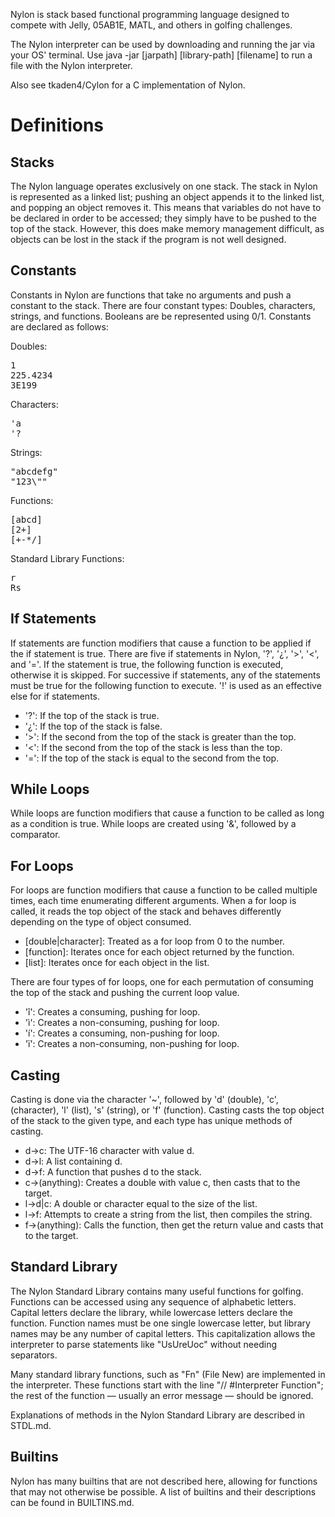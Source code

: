 Nylon is stack based functional programming language designed to compete with Jelly, 05AB1E, MATL, and others in golfing
challenges.

The Nylon interpreter can be used by downloading and running the jar via your OS' terminal. Use
java -jar [jarpath] [library-path] [filename] to run a file with the Nylon interpreter.

Also see tkaden4/Cylon for a C implementation of Nylon.

# Definitions

## Stacks

The Nylon language operates exclusively on one stack. The stack in Nylon is represented as a linked list; pushing an
object appends it to the linked list, and popping an object removes it. This means that variables do not have to be
declared in order to be accessed; they simply have to be pushed to the top of the stack. However, this does make memory
management difficult, as objects can be lost in the stack if the program is not well designed.

## Constants

Constants in Nylon are functions that take no arguments and push a constant to the stack. There are four constant types:
Doubles, characters, strings, and functions. Booleans are be represented using 0/1. Constants are declared as follows:

Doubles:
<pre>
1
225.4234
3E199
</pre>

Characters:
<pre>
'a
'?
</pre>

Strings:
<pre>
"abcdefg"
"123\""
</pre>

Functions:
<pre>
[abcd]
[2+]
[+-*/]
</pre>

Standard Library Functions:
<pre>
r
Rs
</pre>

## If Statements

If statements are function modifiers that cause a function to be applied if the if statement is true. There are five if
statements in Nylon, '?', '¿', '>', '<', and '='. If the statement is true, the following function is executed,
otherwise it is skipped. For successive if statements, any of the statements must be true for the following function to
execute. '!' is used as an effective else for if statements.

- '?': If the top of the stack is true.
- '¿': If the top of the stack is false.
- '>': If the second from the top of the stack is greater than the top.
- '<': If the second from the top of the stack is less than the top.
- '=': If the top of the stack is equal to the second from the top.

## While Loops

While loops are function modifiers that cause a function to be called as long as a condition is true. While loops are
created using '&', followed by a comparator.

## For Loops

For loops are function modifiers that cause a function to be called multiple times, each time enumerating different
arguments. When a for loop is called, it reads the top object of the stack and behaves differently depending on the type
of object consumed.

- [double|character]: Treated as a for loop from 0 to the number.
- [function]: Iterates once for each object returned by the function.
- [list]: Iterates once for each object in the list.

There are four types of for loops, one for each permutation of consuming the top of the stack and pushing the current
loop value.

- 'î': Creates a consuming, pushing for loop.
- 'ì': Creates a non-consuming, pushing for loop.
- 'í': Creates a consuming, non-pushing for loop.
- 'ï': Creates a non-consuming, non-pushing for loop.

## Casting
Casting is done via the character '~', followed by 'd' (double), 'c', (character), 'l' (list), 's' (string), or
'f' (function). Casting casts the top object of the stack to the given type, and each type has unique methods of casting.

- d->c: The UTF-16 character with value d.
- d->l: A list containing d.
- d->f: A function that pushes d to the stack.
- c->(anything): Creates a double with value c, then casts that to the target.
- l->d|c: A double or character equal to the size of the list.
- l->f: Attempts to create a string from the list, then compiles the string.
- f->(anything): Calls the function, then get the return value and casts that to the target.

## Standard Library

The Nylon Standard Library contains many useful functions for golfing. Functions can be accessed using any sequence of
alphabetic letters. Capital letters declare the library, while lowercase letters declare the function. Function names
must be one single lowercase letter, but library names may be any number of capital letters. This capitalization allows
the interpreter to parse statements like "UsUreUoc" without needing separators.

Many standard library functions, such as "Fn" (File New) are implemented in the interpreter. These functions start
with the line "// #Interpreter Function"; the rest of the function — usually an error message — should be ignored.

Explanations of methods in the Nylon Standard Library are described in STDL.md.

## Builtins

Nylon has many builtins that are not described here, allowing for functions that may not otherwise be possible. A list
of builtins and their descriptions can be found in BUILTINS.md.
